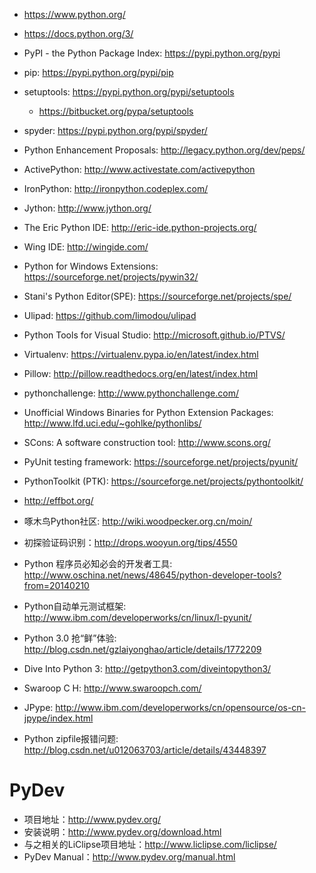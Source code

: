 * <https://www.python.org/>
* <https://docs.python.org/3/>
* PyPI - the Python Package Index: <https://pypi.python.org/pypi>
* pip: <https://pypi.python.org/pypi/pip>
* setuptools: <https://pypi.python.org/pypi/setuptools>
    * <https://bitbucket.org/pypa/setuptools>
* spyder: <https://pypi.python.org/pypi/spyder/>
* Python Enhancement Proposals: <http://legacy.python.org/dev/peps/>

* ActivePython: <http://www.activestate.com/activepython>

* IronPython: <http://ironpython.codeplex.com/>
* Jython: <http://www.jython.org/>

* The Eric Python IDE: <http://eric-ide.python-projects.org/>
* Wing IDE: <http://wingide.com/>
* Python for Windows Extensions: <https://sourceforge.net/projects/pywin32/>
* Stani's Python Editor(SPE): <https://sourceforge.net/projects/spe/>
* Ulipad: <https://github.com/limodou/ulipad>

* Python Tools for Visual Studio: <http://microsoft.github.io/PTVS/>
* Virtualenv: <https://virtualenv.pypa.io/en/latest/index.html>
* Pillow: <http://pillow.readthedocs.org/en/latest/index.html>
* pythonchallenge: <http://www.pythonchallenge.com/>
* Unofficial Windows Binaries for Python Extension Packages: <http://www.lfd.uci.edu/~gohlke/pythonlibs/>
* SCons: A software construction tool: <http://www.scons.org/>

* PyUnit testing framework: <https://sourceforge.net/projects/pyunit/>
* PythonToolkit (PTK): <https://sourceforge.net/projects/pythontoolkit/>

* <http://effbot.org/>
* 啄木鸟Python社区: <http://wiki.woodpecker.org.cn/moin/>

* 初探验证码识别：<http://drops.wooyun.org/tips/4550>
* Python 程序员必知必会的开发者工具: <http://www.oschina.net/news/48645/python-developer-tools?from=20140210>
* Python自动单元测试框架: <http://www.ibm.com/developerworks/cn/linux/l-pyunit/>
* Python 3.0 抢“鲜”体验: <http://blog.csdn.net/gzlaiyonghao/article/details/1772209>
* Dive Into Python 3: <http://getpython3.com/diveintopython3/>
* Swaroop C H: <http://www.swaroopch.com/>
* JPype: <http://www.ibm.com/developerworks/cn/opensource/os-cn-jpype/index.html>

* Python zipfile报错问题: <http://blog.csdn.net/u012063703/article/details/43448397>

# PyDev

* 项目地址：<http://www.pydev.org/>
* 安装说明：<http://www.pydev.org/download.html>
* 与之相关的LiClipse项目地址：<http://www.liclipse.com/liclipse/>
* PyDev Manual：<http://www.pydev.org/manual.html>


